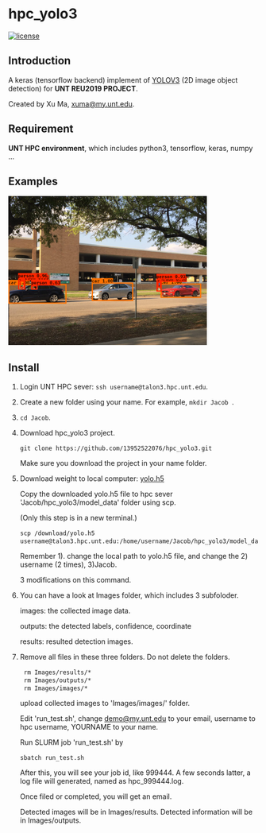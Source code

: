 # hpc_yolo3

[![license](https://img.shields.io/github/license/mashape/apistatus.svg)](LICENSE)

## Introduction

A keras (tensorflow backend) implement of [YOLOV3](https://arxiv.org/abs/1804.02767) (2D image object detection) for **UNT REU2019 PROJECT**.

Created by Xu Ma, xuma@my.unt.edu.

## Requirement

**UNT HPC environment**, which includes python3, tensorflow, keras, numpy ...

## Examples

<img src="https://github.com/13952522076/hpc_yolo3/blob/master/Images/results/result_111.PNG" height="300">

## Install

1. Login UNT HPC sever: 
  ```ssh username@talon3.hpc.unt.edu```.
  
2. Create a new folder using your name. For example, 
  ```mkdir Jacob ```.
3. ```cd Jacob```.

4. Download hpc_yolo3 project.
   ```
   git clone https://github.com/13952522076/hpc_yolo3.git
   ```
   Make sure you download the project in your name folder.
   
5. Download weight to local computer: [yolo.h5](https://drive.google.com/open?id=15CpTnn_uAoJf4h4sxrFGfs1E9Ak7cXqs)
   
   Copy the downloaded yolo.h5 file to hpc sever 'Jacob/hpc_yolo3/model_data' folder using scp.
   
   (Only this step is in a new terminal.)
   ```
   scp /download/yolo.h5 username@talon3.hpc.unt.edu:/home/username/Jacob/hpc_yolo3/model_data
   ```
   Remember 1). change the local path to yolo.h5 file, and change the 2) username (2 times), 3)Jacob.
   
   3 modifications on this command.

6. You can have a look at Images folder, which includes 3 subfoloder. 
   
      images: the collected image data.
   
      outputs: the detected labels, confidence, coordinate
   
      results: resulted detection images.

7. Remove all files in these three folders. Do not delete the folders.
   ```
    rm Images/results/*
    rm Images/outputs/*
    rm Images/images/*
   ```
   
   upload collected images to 'Images/images/' folder.
  
   
   Edit 'run_test.sh', change demo@my.unt.edu to your email,  username to hpc username, YOURNAME to your name.
   
   
   
   Run SLURM job 'run_test.sh' by
   ```
   sbatch run_test.sh
   ```
   After this, you will see your job id, like 999444. A few seconds latter, a log file will generated, named as hpc_999444.log.
   
   Once filed or completed, you will get an email. 
   
   Detected images will be in Images/results. Detected information will be in Images/outputs.
   


